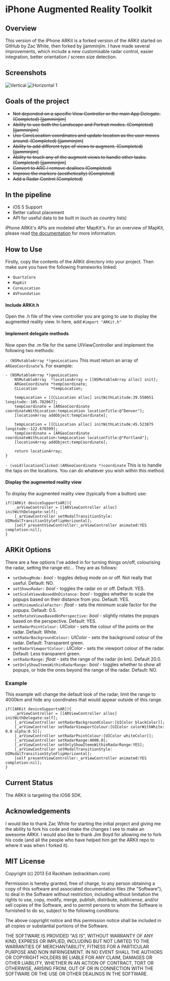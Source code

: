 # iPhone Augmented Reality Toolkit #

## Overview ##

This version of the iPhone ARKit is a forked version of the ARKit started on GitHub by Zac White, then forked by jjamminjim. I have made several improvements, which include a new customisable radar control, easier integration, better orientation / screen size detection.

## Screenshots ##
![Vertical](http://i.imgur.com/k5HJS.jpg) ![Horizontal 1](http://i.imgur.com/k9JMZ.jpg)

## Goals of the project ##
* ~~Not depended on a specific View Controller or the main App Delegate. (Completed) [jjamminjim]~~
* ~~Ability to use both the Landscape and Portrait modes. (Completed) [jjamminjim]~~
* ~~Use CoreLocation coordinates and update location as the user moves around. (Completed) [jjamminjim]~~
* ~~Ability to add different type of views to augment. (Completed) [jjamminjim]~~
* ~~Ability to touch any of the augment views to handle other tasks. (Completed) [jjamminjim]~~
* ~~Convert to ARC / remove deallocs (Completed)~~
* ~~Improve the markers (aesthetically) (Completed)~~
* ~~Add a Radar Control (Completed)~~

## In the pipeline ##
* iOS 5 Support
* Better callout placement
* API for useful data to be built in (such as country lists)

iPhone ARKit's APIs are modeled after MapKit's. For an overview of MapKit, please read [the documentation](http://developer.apple.com/iphone/library/documentation/MapKit/Reference/MapKit_Framework_Reference/index.html) for more information.

## How to Use ##
Firstly, copy the contents of the ARKit directory into your project. Then make sure you have the following frameworks linked:

- `QuartzCore`
- `MapKit`
- `CoreLocation`
- `AVFoundation`

#### Include ARKit.h ####
Open the .h file of the view controller you are going to use to display the augmented reality view. In here, add `#import "ARKit.h"`

#### Implement delegate methods ####
Now open the .m file for the same UIViewController and implement the following two methods:

`- (NSMutableArray *)geoLocations` This must return an array of `ARGeoCoordinate`'s. For example:
```
- (NSMutableArray *)geoLocations
	NSMutableArray 	*locationArray = [[NSMutableArray alloc] init];
	ARGeoCoordinate *tempCoordinate;
	CLLocation     	*tempLocation;

	tempLocation = [[CLLocation alloc] initWithLatitude:39.550051 longitude:-105.782067];
	tempCoordinate = [ARGeoCoordinate coordinateWithLocation:tempLocation locationTitle:@"Denver"];
	[locationArray addObject:tempCoordinate];

	tempLocation = [[CLLocation alloc] initWithLatitude:45.523875 longitude:-122.670399];
	tempCoordinate = [ARGeoCoordinate coordinateWithLocation:tempLocation locationTitle:@"Portland"];
	[locationArray addObject:tempCoordinate];

	return locationArray;
}
```

`- (void)locationClicked:(ARGeoCoordinate *)coordinate` This is to handle the taps on the locations. You can do whatever you wish within this method.


#### Display the augmented reality view ####
To display the augmented reality view (typically from a button) use:

```
if([ARKit deviceSupportsAR]){
	_arViewController = [[ARViewController alloc] initWithDelegate:self];
	[_arViewController setModalTransitionStyle: UIModalTransitionStyleFlipHorizontal];
	[self presentViewController:_arViewController animated:YES completion:nil];
}
```

## ARKit Options ##
There are a few options I've added in for turning things on/off, colourising the radar, setting the range etc... They are as follows:

- `setDebugMode:` *bool* - toggles debug mode on or off. Not really that useful. Default: NO.
- `setShowsRadar:` *bool* - toggles the radar on or off. Default: YES.
- `setScaleViewsBasedOnDistance:` *bool* - toggles whether to scale the popups based on their distance from you. Default: YES.
- `setMinimumScaleFactor:` *float* - sets the minimum scale factor for the popups. Default: 0.5.
- `setRotateViewsBasedOnPerspective:` *bool* - slightly rotates the popups based on the perspective. Default: YES.
- `setRadarPointColour:` *UIColor* - sets the colour of the points on the radar. Default: White.
- `setRadarBackgroundColour:` *UIColor* - sets the background colour of the radar. Default: Transparent green.
- `setRadarViewportColour:` *UIColor* - sets the viewport colour of the radar. Default: Less transparent green.
- `setRadarRange:` *float* - sets the range of the radar (in km). Default 20.0.
- `setOnlyShowItemsWithinRadarRange:` *bool* - toggles whether to show all popups, or hide the ones beyond the range of the radar. Default: NO.

### Example ###
This example will change the default look of the radar, limit the range to 4000km and hide any coordinates that would appear outside of this range.

```
if([ARKit deviceSupportsAR]){
	_arViewController = [[ARViewController alloc] initWithDelegate:self];
	[_arViewController setRadarBackgroundColour:[UIColor blackColor]];
	[_arViewController setRadarViewportColour:[UIColor colorWithWhite: 0.0 alpha:0.5]];
	[_arViewController setRadarPointColour:[UIColor whiteColor]];
	[_arViewController setRadarRange:4000.0];
	[_arViewController setOnlyShowItemsWithinRadarRange:YES];
	[_arViewController setModalTransitionStyle: UIModalTransitionStyleFlipHorizontal];
	[self presentViewController:_arViewController animated:YES completion:nil];
}
```


## Current Status ##
The ARKit is targeting the iOS6 SDK.

## Acknowledgements ##
I would like to thank Zac White for starting the initial project and giving me the ability to fork his code and make the changes I see to make an awesome ARKit.
I would also like to thank Jim Boyd for allowing me to fork his code (and all the people who have helped him get the ARKit repo to where it was when I forked it).

## MIT License ##
Copyright (c) 2013 Ed Rackham (edrackham.com)

Permission is hereby granted, free of charge, to any person obtaining a copy
of this software and associated documentation files (the "Software"), to deal
in the Software without restriction, including without limitation the rights
to use, copy, modify, merge, publish, distribute, sublicense, and/or sell
copies of the Software, and to permit persons to whom the Software is
furnished to do so, subject to the following conditions:

The above copyright notice and this permission notice shall be included in
all copies or substantial portions of the Software.

THE SOFTWARE IS PROVIDED "AS IS", WITHOUT WARRANTY OF ANY KIND, EXPRESS OR
IMPLIED, INCLUDING BUT NOT LIMITED TO THE WARRANTIES OF MERCHANTABILITY,
FITNESS FOR A PARTICULAR PURPOSE AND NON INFRINGEMENT. IN NO EVENT SHALL THE
AUTHORS OR COPYRIGHT HOLDERS BE LIABLE FOR ANY CLAIM, DAMAGES OR OTHER
LIABILITY, WHETHER IN AN ACTION OF CONTRACT, TORT OR OTHERWISE, ARISING FROM,
OUT OF OR IN CONNECTION WITH THE SOFTWARE OR THE USE OR OTHER DEALINGS IN
THE SOFTWARE.
